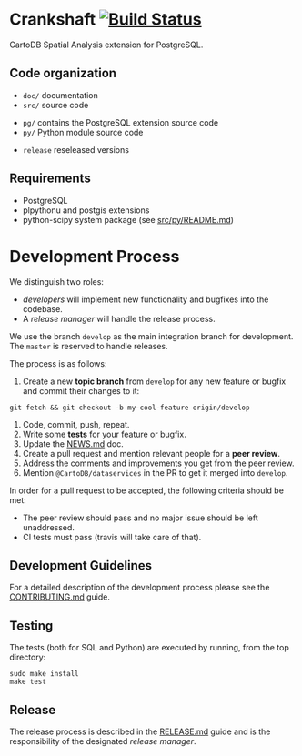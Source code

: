 # Crankshaft [![Build Status](https://travis-ci.org/CartoDB/crankshaft.svg?branch=develop)](https://travis-ci.org/CartoDB/crankshaft)

CartoDB Spatial Analysis extension for PostgreSQL.

## Code organization

* `doc/` documentation
* `src/` source code
 - `pg/` contains the PostgreSQL extension source code
 - `py/` Python module source code
* `release` reseleased versions

## Requirements

* PostgreSQL
* plpythonu and postgis extensions
* python-scipy system package (see [src/py/README.md](https://github.com/CartoDB/crankshaft/blob/develop/src/py/README.md))

# Development Process

We distinguish two roles:

* *developers* will implement new functionality and bugfixes into
  the codebase.
* A *release manager* will handle the release process.

We use the branch `develop` as the main integration branch for development. The `master` is reserved to handle releases.

The process is as follows:

1. Create a new **topic branch** from `develop` for any new feature
or bugfix and commit their changes to it:
```shell
git fetch && git checkout -b my-cool-feature origin/develop
```
1. Code, commit, push, repeat.
1. Write some **tests** for your feature or bugfix.
1. Update the [NEWS.md](https://github.com/CartoDB/crankshaft/blob/develop/NEWS.md) doc.
1. Create a pull request and mention relevant people for a **peer review**.
1. Address the comments and improvements you get from the peer review.
1. Mention `@CartoDB/dataservices` in the PR to get it merged into `develop`.

In order for a pull request to be accepted, the following criteria should be met:
* The peer review should pass and no major issue should be left unaddressed.
* CI tests must pass (travis will take care of that).


## Development Guidelines

For a detailed description of the development process please see
the [CONTRIBUTING.md](https://github.com/CartoDB/crankshaft/blob/develop/CONTRIBUTING.md) guide.


## Testing

The tests (both for SQL and Python) are executed by running, from the top directory:

```shell
sudo make install
make test
```

## Release

The release process is described in the
[RELEASE.md](https://github.com/CartoDB/crankshaft/blob/develop/RELEASE.md) guide and is the responsibility of the designated *release manager*.
